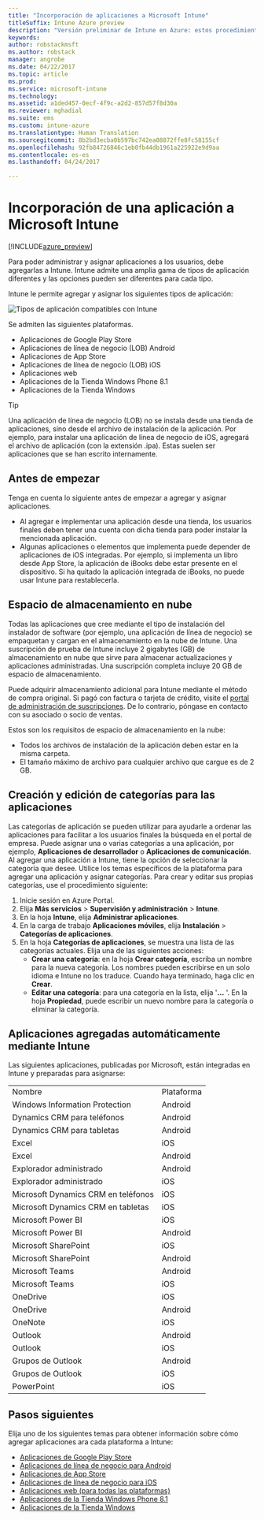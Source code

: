 ```yaml
---
title: "Incorporación de aplicaciones a Microsoft Intune"
titleSuffix: Intune Azure preview
description: "Versión preliminar de Intune en Azure: estos procedimientos le ayudan a tener las aplicaciones en Intune preparadas para poder asignarlas a usuarios y dispositivos. "
keywords: 
author: robstackmsft
ms.author: robstack
manager: angrobe
ms.date: 04/22/2017
ms.topic: article
ms.prod: 
ms.service: microsoft-intune
ms.technology: 
ms.assetid: a1ded457-0ecf-4f9c-a2d2-857d57f8d30a
ms.reviewer: mghadial
ms.suite: ems
ms.custom: intune-azure
ms.translationtype: Human Translation
ms.sourcegitcommit: 8b2bd3ecba0b597bc742ea08872ffe8fc58155cf
ms.openlocfilehash: 92fb84726846c1eb0fb44db1961a225922e9d9aa
ms.contentlocale: es-es
ms.lasthandoff: 04/24/2017

---
```


# <a name="how-to-add-an-app-to-microsoft-intune"></a>Incorporación de una aplicación a Microsoft Intune

[!INCLUDE[azure_preview](../includes/azure_preview.md)]

Para poder administrar y asignar aplicaciones a los usuarios, debe agregarlas a Intune. Intune admite una amplia gama de tipos de aplicación diferentes y las opciones pueden ser diferentes para cada tipo.

Intune le permite agregar y asignar los siguientes tipos de aplicación:

![Tipos de aplicación compatibles con Intune](./media/app-types.png)

Se admiten las siguientes plataformas.

- Aplicaciones de Google Play Store
- Aplicaciones de línea de negocio (LOB) Android
- Aplicaciones de App Store
- Aplicaciones de línea de negocio (LOB) iOS
- Aplicaciones web
- Aplicaciones de la Tienda Windows Phone 8.1
- Aplicaciones de la Tienda Windows

>[!TIP]
> Una aplicación de línea de negocio (LOB) no se instala desde una tienda de aplicaciones, sino desde el archivo de instalación de la aplicación. Por ejemplo, para instalar una aplicación de línea de negocio de iOS, agregará el archivo de aplicación (con la extensión .ipa). Estas suelen ser aplicaciones que se han escrito internamente.

## <a name="before-you-start"></a>Antes de empezar

Tenga en cuenta lo siguiente antes de empezar a agregar y asignar aplicaciones.

- Al agregar e implementar una aplicación desde una tienda, los usuarios finales deben tener una cuenta con dicha tienda para poder instalar la mencionada aplicación.
- Algunas aplicaciones o elementos que implementa puede depender de aplicaciones de iOS integradas. Por ejemplo, si implementa un libro desde App Store, la aplicación de iBooks debe estar presente en el dispositivo. Si ha quitado la aplicación integrada de iBooks, no puede usar Intune para restablecerla.

## <a name="cloud-storage-space"></a>Espacio de almacenamiento en nube
Todas las aplicaciones que cree mediante el tipo de instalación del instalador de software (por ejemplo, una aplicación de línea de negocio) se empaquetan y cargan en el almacenamiento en la nube de Intune. Una suscripción de prueba de Intune incluye 2 gigabytes (GB) de almacenamiento en nube que sirve para almacenar actualizaciones y aplicaciones administradas. Una suscripción completa incluye 20 GB de espacio de almacenamiento.

Puede adquirir almacenamiento adicional para Intune mediante el método de compra original.  Si pagó con factura o tarjeta de crédito, visite el [portal de administración de suscripciones](https://portal.office.com/adminportal/home?switchtomodern=true#/subscriptions).  De lo contrario, póngase en contacto con su asociado o socio de ventas.

Estos son los requisitos de espacio de almacenamiento en la nube:

-   Todos los archivos de instalación de la aplicación deben estar en la misma carpeta.
-   El tamaño máximo de archivo para cualquier archivo que cargue es de 2 GB.

## <a name="how-to-create-and-edit-categories-for-apps"></a>Creación y edición de categorías para las aplicaciones

Las categorías de aplicación se pueden utilizar para ayudarle a ordenar las aplicaciones para facilitar a los usuarios finales la búsqueda en el portal de empresa. Puede asignar una o varias categorías a una aplicación, por ejemplo, **Aplicaciones de desarrollador** o **Aplicaciones de comunicación**.
Al agregar una aplicación a Intune, tiene la opción de seleccionar la categoría que desee. Utilice los temas específicos de la plataforma para agregar una aplicación y asignar categorías. Para crear y editar sus propias categorías, use el procedimiento siguiente:

1. Inicie sesión en Azure Portal.
2. Elija **Más servicios** > **Supervisión y administración** > **Intune**.
3. En la hoja **Intune**, elija **Administrar aplicaciones**.
4. En la carga de trabajo **Aplicaciones móviles**, elija **Instalación** > **Categorías de aplicaciones**.
5. En la hoja **Categorías de aplicaciones**, se muestra una lista de las categorías actuales. Elija una de las siguientes acciones:
    - **Crear una categoría**: en la hoja **Crear categoría**, escriba un nombre para la nueva categoría. Los nombres pueden escribirse en un solo idioma e Intune no los traduce. Cuando haya terminado, haga clic en **Crear**.
    - **Editar una categoría**: para una categoría en la lista, elija '**...** '. En la hoja **Propiedad**, puede escribir un nuevo nombre para la categoría o eliminar la categoría.


## <a name="apps-added-automatically-by-intune"></a>Aplicaciones agregadas automáticamente mediante Intune

Las siguientes aplicaciones, publicadas por Microsoft, están integradas en Intune y preparadas para asignarse:

|||
|-|-|
|Nombre|Plataforma|Tipo de aplicación|
|Windows Information Protection|Android|Aplicación de Google Play Store administrada|
|Dynamics CRM para teléfonos|Android|Aplicación de Google Play Store administrada|
|Dynamics CRM para tabletas|Android|Aplicación de Google Play Store administrada|
|Excel|iOS|Aplicación de App Store administrada|
|Excel|Android|Aplicación de Google Play Store administrada|
|Explorador administrado|Android|Aplicación de Google Play Store administrada|
|Explorador administrado|iOS|Aplicación de App Store administrada|
|Microsoft Dynamics CRM en teléfonos|iOS|Aplicación de App Store administrada|
|Microsoft Dynamics CRM en tabletas|iOS|Aplicación de App Store administrada|
|Microsoft Power BI|iOS|Aplicación de App Store administrada|
|Microsoft Power BI|Android|Aplicación de Google Play Store administrada|
|Microsoft SharePoint|iOS|Aplicación de App Store administrada|
|Microsoft SharePoint|Android|Aplicación de Google Play Store administrada|
|Microsoft Teams|Android|Aplicación de Google Play Store administrada|
|Microsoft Teams|iOS|Aplicación de App Store administrada|
|OneDrive|iOS|Aplicación de App Store administrada|
|OneDrive|Android|Aplicación de Google Play Store administrada|
|OneNote|iOS|Aplicación de App Store administrada|
|Outlook|Android|Aplicación de Google Play Store administrada|
|Outlook|iOS|Aplicación de App Store administrada|
|Grupos de Outlook|Android|Aplicación de Google Play Store administrada|
|Grupos de Outlook|iOS|Aplicación de App Store administrada|
|PowerPoint|iOS|Aplicación de App Store administrada|

## <a name="next-steps"></a>Pasos siguientes

Elija uno de los siguientes temas para obtener información sobre cómo agregar aplicaciones ara cada plataforma a Intune:

- [Aplicaciones de Google Play Store](/intune-azure/manage-apps/android-store-app)
- [Aplicaciones de línea de negocio para Android](/intune-azure/manage-apps/android-lob-app)
- [Aplicaciones de App Store](/intune-azure/manage-apps/ios-store-app)
- [Aplicaciones de línea de negocio para iOS](/intune-azure/manage-apps/ios-lob-app)
- [Aplicaciones web (para todas las plataformas)](/intune-azure/manage-apps/web-app)
- [Aplicaciones de la Tienda Windows Phone 8.1](/intune-azure/manage-apps/windows-phone-8-1-store-app)
- [Aplicaciones de la Tienda Windows](/intune-azure/manage-apps/windows-store-app)
